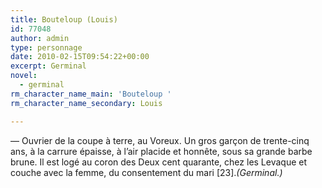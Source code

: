 ```yaml
---
title: Bouteloup (Louis)
id: 77048
author: admin
type: personnage
date: 2010-02-15T09:54:22+00:00
excerpt: Germinal
novel:
  - germinal
rm_character_name_main: 'Bouteloup '
rm_character_name_secondary: Louis

---
```

— Ouvrier de la coupe à terre, au Voreux. Un gros garçon de trente-cinq ans, à la carrure épaisse, à l&rsquo;air placide et honnête, sous sa grande barbe brune. Il est logé au coron des Deux cent quarante, chez les Levaque et couche avec la femme, du consentement du mari [23]._(Germinal.)_
